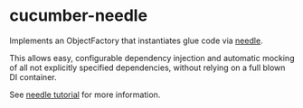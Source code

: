 # cucumber-needle

Implements an ObjectFactory that instantiates glue code via [needle](http://needle.spree.de).

This allows easy, configurable dependency injection and automatic mocking of all not
explicitly specified dependencies, without relying on a full blown DI container.

See [needle tutorial](http://needle.spree.de/tutorial.html) for more information.
